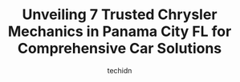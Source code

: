---
layout: ampstory
image: https://images.unsplash.com/photo-1594502225401-a9eab8b405dd?ixlib=rb-4.0.3&ixid=MnwxMjA3fDB8MHxwaG90by1wYWdlfHx8fGVufDB8fHx8&auto=format&fit=crop&w=640&h=853&q=80
author: techidn
featured: false
description: Looking for reliable and skilled Chrysler Mechanic in Panama City FL, USA? Your search ends here with the 7 best Chrysler Mechanic in town. With their expertise and commitment to delivering 
title: Unveiling 7 Trusted Chrysler Mechanics in Panama City FL for Comprehensive Car Solutions
cover:
   title: Unveiling 7 Trusted Chrysler Mechanics in Panama City FL for Comprehensive Car Solutions
   subtitle: Rickpate
   background: https://images.unsplash.com/photo-1594502225401-a9eab8b405dd?ixlib=rb-4.0.3&ixid=MnwxMjA3fDB8MHxwaG90by1wYWdlfHx8fGVufDB8fHx8&auto=format&fit=crop&w=640&h=853&q=80

pages: 
 - layout: thirds
   top: <h1>#1 Dynamic Automotive & 4x4</h1>
   bottom: "<p>Cant rate them highly enough, I am on vacation and had unexpected car trouble in my Volvo and they got me all squared away by lunch time and had me back on the road en</p>"
   background: https://www.knot35.com/toplist/wp-content/uploads/2023/06/best-chrysler-mechanic-1-in-panama-city-fl-1685831104.jpeg
   backgroundblur: true
 - layout: thirds
   top: <h1>#2 Expert Auto Repair</h1>
   bottom: "<p>1923 N East Ave, Panama City, FL 32405, United States</p>"
   background: https://www.knot35.com/toplist/wp-content/uploads/2023/06/best-chrysler-mechanic-2-in-panama-city-fl-1685831104.jpeg
   cta:
      link: https://www.knot35.com/toplist/unveiling-7-trusted-chrysler-mechanics-in-panama-city-fl-for-comprehensive-car-solutions/
      text: Unveiling 7 Trusted Chrysler Mechanics in Panama City FL for Comprehensive Car Solutions
 - layout: thirds
   top: <h1>#3 Browns Auto Repair LLC</h1>
   bottom: "<p>3218 E 3rd St, Panama City, FL 32401, United States</p>"
   background: https://www.knot35.com/toplist/wp-content/uploads/2023/06/best-chrysler-mechanic-3-in-panama-city-fl-1685831105.jpeg
   cta:
      link: https://www.knot35.com/toplist/unveiling-7-trusted-chrysler-mechanics-in-panama-city-fl-for-comprehensive-car-solutions/
      text: Unveiling 7 Trusted Chrysler Mechanics in Panama City FL for Comprehensive Car Solutions
 - layout: thirds
   top: <h1>#4 Emerald Coast Auto Repair</h1>
   bottom: "<p>1115 W, 15th St, Panama City, FL 32401, United States</p>"
   background: https://images.unsplash.com/photo-1609083590460-7b8cc0ca65f8?ixlib=rb-4.0.3&ixid=MnwxMjA3fDB8MHxwaG90by1wYWdlfHx8fGVufDB8fHx8&auto=format&fit=crop&w=640&h=853&q=80
   cta:
      link: https://www.knot35.com/toplist/unveiling-7-trusted-chrysler-mechanics-in-panama-city-fl-for-comprehensive-car-solutions/
      text: Unveiling 7 Trusted Chrysler Mechanics in Panama City FL for Comprehensive Car Solutions
 - layout: thirds
   top: <h1>#5 A&D Repairs LLC</h1>
   bottom: "<p>2013 N East Ave, Panama City, FL 32405, United States</p>"
   background: https://plus.unsplash.com/premium_photo-1664640458616-3c74f8cb4589?ixlib=rb-4.0.3&ixid=MnwxMjA3fDB8MHxwaG90by1wYWdlfHx8fGVufDB8fHx8&auto=format&fit=crop&w=640&h=853&q=80
   cta:
      link: https://www.knot35.com/toplist/unveiling-7-trusted-chrysler-mechanics-in-panama-city-fl-for-comprehensive-car-solutions/
      text: Unveiling 7 Trusted Chrysler Mechanics in Panama City FL for Comprehensive Car Solutions
 - layout: thirds
   top: <h1>#6 Iferds Auto Repair Center</h1>
   bottom: "<p>2399 Transmitter Rd, Panama City, FL 32404, United States</p>"
   background: https://images.unsplash.com/photo-1549241520-425e3dfc01cb?ixlib=rb-4.0.3&ixid=MnwxMjA3fDB8MHxwaG90by1wYWdlfHx8fGVufDB8fHx8&auto=format&fit=crop&w=640&h=853&q=80
   cta:
      link: https://www.knot35.com/toplist/unveiling-7-trusted-chrysler-mechanics-in-panama-city-fl-for-comprehensive-car-solutions/
      text: Unveiling 7 Trusted Chrysler Mechanics in Panama City FL for Comprehensive Car Solutions
 - layout: thirds
   top: <h1>#7 Kelleys Automotive</h1>
   bottom: "<p>2728 Edward Ave, Panama City, FL 32405, United States</p>"
   background: https://images.unsplash.com/photo-1515405295579-ba7b45403062?ixlib=rb-4.0.3&ixid=MnwxMjA3fDB8MHxwaG90by1wYWdlfHx8fGVufDB8fHx8&auto=format&fit=crop&w=640&h=853&q=80
   cta:
      link: https://www.knot35.com/toplist/unveiling-7-trusted-chrysler-mechanics-in-panama-city-fl-for-comprehensive-car-solutions/
      text: Unveiling 7 Trusted Chrysler Mechanics in Panama City FL for Comprehensive Car Solutions
 - layout: thirds
   middle: Continue reading...
   background: https://images.unsplash.com/photo-1540457036297-448b6b99e91c?ixlib=rb-4.0.3&ixid=MnwxMjA3fDB8MHxwaG90by1wYWdlfHx8fGVufDB8fHx8&auto=format&fit=crop&w=640&h=853&q=80
   cta:
      link: https://www.knot35.com/toplist/unveiling-7-trusted-chrysler-mechanics-in-panama-city-fl-for-comprehensive-car-solutions/
      text: Unveiling 7 Trusted Chrysler Mechanics in Panama City FL for Comprehensive Car Solutions
      
---